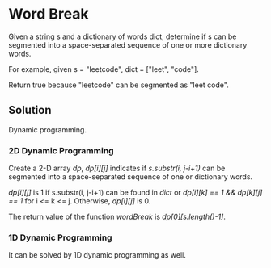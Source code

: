 # Word Break

Given a string s and a dictionary of words dict, determine if s can be segmented into a space-separated sequence of one or more dictionary words.

For example, given
    s = "leetcode",
    dict = ["leet", "code"].

Return true because "leetcode" can be segmented as "leet code".

## Solution

Dynamic programming.


### 2D Dynamic Programming

Create a 2-D array _dp_, _dp[i][j]_ indicates if _s.substr(i, j-i+1)_ can
be segmented into a space-separated sequence of one or dictionary words.

_dp[i][j]_ is 1 if s.substr(i, j-i+1) can be found in _dict_ or
_dp[i][k] == 1 && dp[k][j] == 1_ for i <= k <= j. Otherwise, _dp[i][j]_
is 0.

The return value of the function _wordBreak_ is _dp[0][s.length()-1]_.

### 1D Dynamic Programming

It can be solved by 1D dynamic programming as well.
